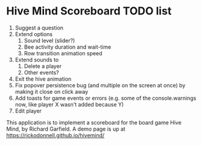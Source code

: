 # Hive Mind Scoreboard TODO list

1. Suggest a question
2. Extend options
   1. Sound level (slider?)
   2. Bee activity duration and wait-time
   3. Row transition animation speed
3. Extend sounds to
   1. Delete a player
   2. Other events?
4. Exit the hive animation
5. Fix popover persistence bug (and multiple on the screen at once) by making it close on click away
6. Add toasts for game events or errors (e.g. some of the console.warnings now, like player X wasn't added because Y)
7. Edit player

This application is to implement a scoreboard for the board game Hive Mind, by Richard Garfield.  A demo page is up at https://rickodonnell.github.io/hivemind/
